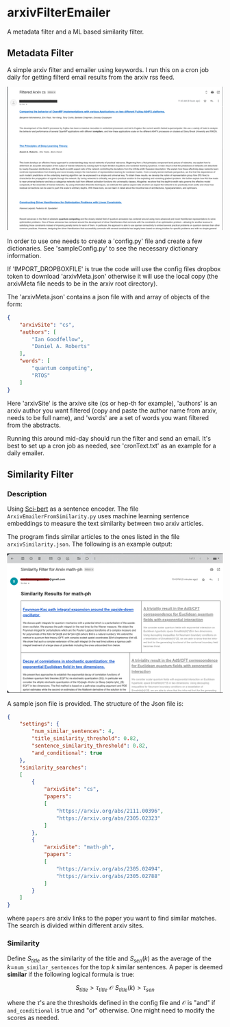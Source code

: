 # arxivFilterEmailer

A metadata filter and a ML based similarity filter.

## Metadata Filter

A simple arxiv filter and emailer using keywords.  I run this on a cron job daily for getting filterd email results from the arxiv rss feed.


![example](doc/filteredEmail.png "Filtered email")

In order to use one needs to create a 'config.py' file and create a few dictionaries.  See 'sampleConfig.py' to see the necessary dictionary information.

If 'IMPORT_DROPBOXFILE' is true the code will use the config files dropbox token to download 'arxivMeta.json' otherwise it will use the local copy (the arxivMeta file needs to be in the arxiv root directory).

The 'arxivMeta.json' contains a json file with and array of objects of the form:

```json
{
    "arxivSite": "cs",
    "authors": [
        "Ian Goodfellow",
        "Daniel A. Roberts"
    ],
    "words": [
        "quantum computing",
        "RTOS"
    ]
}
```

Here 'arxivSite' is the arxive site (cs or hep-th for example), 'authors' is an arxiv author you want filtered (copy and paste the author name from arxiv, needs to be full name), and 'words' are a set of words you want filtered from the abstracts.

Running this around mid-day should run the filter and send an email.  It's best to set up a cron job as needed, see 'cronText.txt' as an example for a daily emailer.


## Similarity Filter

### Description

Using [Sci-bert](https://github.com/allenai/scibert) as a sentence encoder.  The file `ArxivEmailerFromSimilarity.py` uses machine learning sentence
embeddings to measure the text similarity between two arxiv articles.

The program finds similar articles to the ones listed in the file `arxivSimilarity.json`.  The following is an example output:

![similarityExample](doc/similarityEmail.png "Similarity email")

A sample json file is provided.  The structure of the Json file is:

```json
{
    "settings": {
        "num_similar_sentences": 4,
        "title_similarity_threshold": 0.82,
        "sentence_similarity_threshold": 0.82,
        "and_conditional": true
    },
    "similarity_searches":
    [
        {
            "arxivSite": "cs",
            "papers": 
            [
                "https://arxiv.org/abs/2111.00396",
                "https://arxiv.org/abs/2305.02323"
            ]
        },
        {
            "arxivSite": "math-ph",
            "papers": 
            [
                "https://arxiv.org/abs/2305.02494",
                "https://arxiv.org/abs/2305.02788"
            ]
        }
    ]
}
```

where `papers` are arxiv links to the paper you want to find similar matches.  The search is divided within different arxiv sites.

### Similarity

Define $S_{title}$ as the similarity of the title and $S_{sen}(k)$ as the average of the $k=$`num_similar_sentences` for the top $k$ similar sentences. 
A paper is deemed **similar** if the following logical formula is true:

$$
S_{title} > \tau_{title} \,\, \mathcal{O} \,\, S_{title}(k) > \tau_{sen}
$$

where the $\tau$'s are the thresholds defined in the config file and $\mathcal{O}$ is "and" if `and_conditional` is true and "or" otherwise.
One might need to modify the scores as needed.